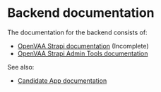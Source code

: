 # Backend documentation

The documentation for the backend consists of:

- [OpenVAA Strapi documentation](../../backend/vaa-strapi/README.md) (Incomplete)
- [OpenVAA Strapi Admin Tools documentation](../../backend/vaa-strapi/src/plugins/openvaa-admin-tools/README.md)

See also:

- [Candidate App documentation](../candidate-app/candidates.md)
